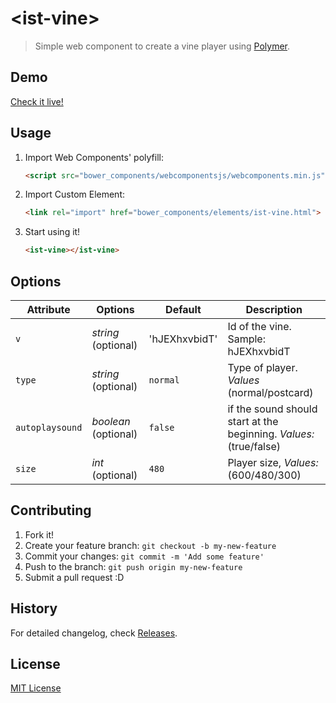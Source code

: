 # &lt;ist-vine&gt;

> Simple web component to create a vine player using [Polymer](http://www.polymer-project.org/).


## Demo

[Check it live!](http://quelicoto.es/polymer/faifumo-webcomponents/index-vine.html)



## Usage

1. Import Web Components' polyfill:

    ```html
    <script src="bower_components/webcomponentsjs/webcomponents.min.js"></script>
    ```

2. Import Custom Element:

    ```html
    <link rel="import" href="bower_components/elements/ist-vine.html">
    ```

3. Start using it!

    ```html
    <ist-vine></ist-vine>
    ```

## Options

Attribute     	| Options     		  	| Default   	| Description
---           	| ---         		  	| ---       	| ---
`v`          	| *string*  (optional)  | 'hJEXhxvbidT' | Id of the vine. Sample: hJEXhxvbidT
`type`        	| *string*  (optional)  | `normal`  	| Type of player. *Values* (normal/postcard)
`autoplaysound` | *boolean* (optional)  | `false`   	| if the sound should start at the beginning. *Values:* (true/false)
`size`          | *int*     (optional)  | `480`     	| Player size, *Values:* (600/480/300)


## Contributing

1. Fork it!
2. Create your feature branch: `git checkout -b my-new-feature`
3. Commit your changes: `git commit -m 'Add some feature'`
4. Push to the branch: `git push origin my-new-feature`
5. Submit a pull request :D

## History

For detailed changelog, check [Releases](https://github.com/Isiat/ist-vine/releases).

## License

[MIT License](http://opensource.org/licenses/MIT)
